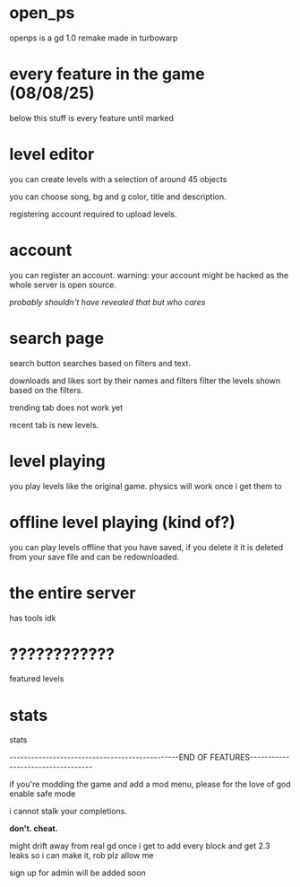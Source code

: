 # open_ps
openps is a gd 1.0 remake made in turbowarp

# every feature in the game (08/08/25)
below this stuff is every feature until marked


# level editor

you can create levels with a selection of around 45 objects

you can choose song, bg and g color, title and description.

registering account required to upload levels.

# account

you can register an account. warning: your account might be hacked as the whole server is open source.

<i>probably shouldn't have revealed that but who cares</i>

# search page

search button searches based on filters and text.

downloads and likes sort by their names and filters filter the levels shown based on the filters.

trending tab does not work yet

recent tab is new levels.

# level playing

you play levels like the original game. physics will work once i get them to

# offline level playing (kind of?)

you can play levels offline that you have saved, if you delete it it is deleted from your save file and can be redownloaded.

# the entire server

has tools idk

# ????????????

featured levels

# stats

stats

-----------------------------------------------END OF FEATURES----------------------------------

if you're modding the game and add a mod menu, please for the love of god enable safe mode

i cannot stalk your completions.

<b>don't. cheat.</b>

might drift away from real gd once i get to add every block and get 2.3 leaks so i can make it, rob plz allow me

sign up for admin will be added soon
